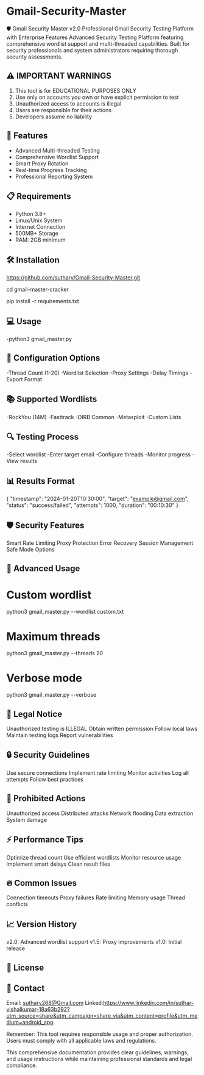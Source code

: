 # Gmail-Security-Master
🛡️ Gmail Security Master v2.0  Professional Gmail Security Testing Platform with Enterprise Features  Advanced Security Testing Platform featuring comprehensive wordlist support and multi-threaded capabilities. Built for security professionals and system administrators requiring thorough security assessments.

## ⚠️ IMPORTANT WARNINGS
1. This tool is for EDUCATIONAL PURPOSES ONLY
2. Use only on accounts you own or have explicit permission to test
3. Unauthorized access to accounts is illegal
4. Users are responsible for their actions
5. Developers assume no liability

## 🚀 Features
- Advanced Multi-threaded Testing
- Comprehensive Wordlist Support
- Smart Proxy Rotation
- Real-time Progress Tracking
- Professional Reporting System

## 📋 Requirements
- Python 3.8+
- Linux/Unix System
- Internet Connection
- 500MB+ Storage
- RAM: 2GB minimum

## 🛠️ Installation
https://github.com/sutharv/Gmail-Security-Master.git

cd gmail-master-cracker

pip install -r requirements.txt


 ## 💻 Usage
-python3 gmail_master.py

## 🔧 Configuration Options
-Thread Count (1-20)
-Wordlist Selection
-Proxy Settings
-Delay Timings
-Export Format

## 📚 Supported Wordlists
-RockYou (14M)
-Fasttrack
-DIRB Common
-Metasploit
-Custom Lists

## 🔍 Testing Process
-Select wordlist
-Enter target email
-Configure threads
-Monitor progress
-View results

## 📊 Results Format
{
    "timestamp": "2024-01-20T10:30:00",
    "target": "example@gmail.com",
    "status": "success/failed",
    "attempts": 1000,
    "duration": "00:10:30"
}

## 🛡️ Security Features
Smart Rate Limiting
Proxy Protection
Error Recovery
Session Management
Safe Mode Options

## 🌟 Advanced Usage
# Custom wordlist
python3 gmail_master.py --wordlist custom.txt

# Maximum threads
python3 gmail_master.py --threads 20

# Verbose mode
python3 gmail_master.py --verbose

## 📝 Legal Notice
Unauthorized testing is ILLEGAL
Obtain written permission
Follow local laws
Maintain testing logs
Report vulnerabilities

## 🔒 Security Guidelines
Use secure connections
Implement rate limiting
Monitor activities
Log all attempts
Follow best practices

## 🚫 Prohibited Actions
Unauthorized access
Distributed attacks
Network flooding
Data extraction
System damage

## ⚡ Performance Tips
Optimize thread count
Use efficient wordlists
Monitor resource usage
Implement smart delays
Clean result files

## 🔥 Common Issues
Connection timeouts
Proxy failures
Rate limiting
Memory usage
Thread conflicts

## 📈 Version History
v2.0: Advanced wordlist support
v1.5: Proxy improvements
v1.0: Initial release


## 📜 License


## 📧 Contact
Email: sutharv268@Gmail.com
Linked:https://www.linkedin.com/in/suthar-vishalkumar-18a63b292?utm_source=share&utm_campaign=share_via&utm_content=profile&utm_medium=android_app

Remember: This tool requires responsible usage and proper authorization. Users must comply with all applicable laws and regulations.

This comprehensive documentation provides clear guidelines, warnings, and usage instructions while maintaining professional standards and legal compliance.



